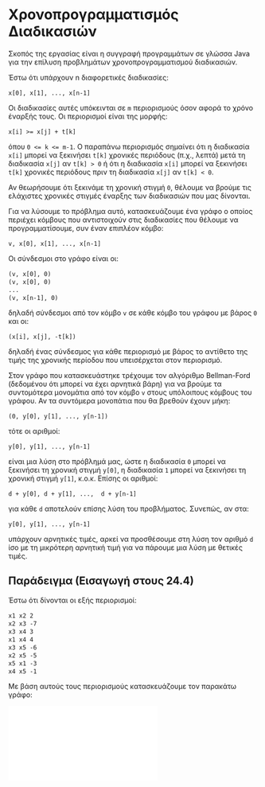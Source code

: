 # Χρονοπρογραμματισμός Διαδικασιών

Σκοπός της εργασίας είναι η συγγραφή προγραμμάτων σε γλώσσα Java για την επίλυση προβλημάτων χρονοπρογραμματισμού διαδικασιών.

Έστω ότι υπάρχουν n διαφορετικές διαδικασίες: 
```
x[0], x[1], ..., x[n-1]
```

Οι διαδικασίες αυτές υπόκεινται σε `m` περιορισμούς όσον αφορά το χρόνο έναρξής τους. Οι περιορισμοί είναι της μορφής:
```
x[i] >= x[j] + t[k]
```
όπου `0 <= k <= m-1`. Ο παραπάνω περιορισμός σημαίνει ότι η διαδικασία `x[i]` μπορεί να ξεκινήσει `t[k]` χρονικές περιόδους (π.χ., λεπτά) μετά τη διαδικασία `x[j]` αν `t[k] > 0` ή ότι η διαδικασία `x[i]` μπορεί να ξεκινήσει `t[k]` χρονικές περιόδους πριν τη διαδικασία `x[j]` αν `t[k] < 0`.

Αν θεωρήσουμε ότι ξεκινάμε τη χρονική στιγμή `0`, θέλουμε να βρούμε τις ελάχιστες χρονικές στιγμές έναρξης των διαδικασιών που μας δίνονται. 

Για να λύσουμε το πρόβλημα αυτό, κατασκευάζουμε ένα γράφο ο οποίος περιέχει κόμβους που αντιστοιχούν στις διαδικασίες που θέλουμε να προγραμματίσουμε, συν έναν επιπλέον κόμβο:

```
v, x[0], x[1], ..., x[n-1]
```

Οι σύνδεσμοι στο γράφο είναι οι:
```
(v, x[0], 0) 
(v, x[0], 0) 
...
(v, x[n-1], 0) 
```
δηλαδή σύνδεσμοι από τον κόμβο `v` σε κάθε κόμβο του γράφου με βάρος `0` και οι: 
```
(x[i], x[j], -t[k])
```
δηλαδή ένας σύνδεσμος για κάθε περιορισμό με βάρος τo αντίθετο της τιμής της χρονικής περίοδου που υπεισέρχεται στον περιορισμό. 

Στον γράφο που κατασκευάστηκε τρέχουμε τον αλγόριθμο Bellman-Ford (δεδομένου ότι μπορεί να έχει αρνητικά βάρη) για να βρούμε τα συντομότερα μονομάτια από τον κόμβο `v` στους υπόλοιπους κόμβους του γράφου. Αν τα συντόμερα μονοπάτια που θα βρεθούν έχουν μήκη:
```
(0, y[0], y[1], ..., y[n-1])
```
τότε οι αριθμοί:
```
y[0], y[1], ..., y[n-1]
```
είναι μια λύση στο πρόβλημά μας, ώστε η διαδικασία `0` μπορεί να ξεκινήσει τη χρονική στιγμή `y[0]`, η διαδικασία `1` μπορεί να ξεκινήσει τη χρονική στιγμή `y[1]`, κ.ο.κ. Επίσης οι αριθμοί:
```
d + y[0], d + y[1], ...,  d + y[n-1]
```
για κάθε `d` αποτελούν επίσης λύση του προβλήματος. Συνεπώς, αν στα:
```
y[0], y[1], ..., y[n-1]
```
υπάρχουν αρνητικές τιμές, αρκεί να προσθέσουμε στη λύση τον αριθμό `d` ίσο με τη μικρότερη αρνητική τιμή για να πάρουμε μια λύση με θετικές τιμές.

## Παράδειγμα (Εισαγωγή στους 24.4)

Έστω ότι δίνονται οι εξής περιορισμοί:
```
x1 x2 2
x2 x3 -7
x3 x4 3
x1 x4 4
x3 x5 -6
x2 x5 -5
x5 x1 -3
x4 x5 -1
```

Με βάση αυτούς τους περιορισμούς κατασκευάζουμε τον παρακάτω γράφο:

![Παράδειγμα γράφου](example_1_graph.pdf "Παράδειγμα γράφου")
